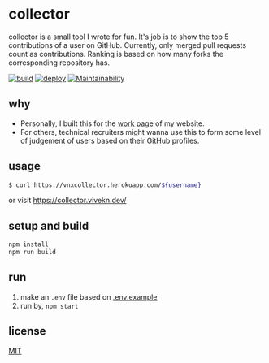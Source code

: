 # collector

collector is a small tool I wrote for fun. It's job is to show the top 5 contributions of a user on GitHub. Currently, only merged pull requests count as contributions. Ranking is based on how many forks the corresponding repository has.

[![build](https://github.com/viveknathani/collector/actions/workflows/build.yaml/badge.svg)](https://github.com/viveknathani/collector/actions/workflows/build.yaml) [![deploy](https://github.com/viveknathani/collector/actions/workflows/deploy.yaml/badge.svg)](https://github.com/viveknathani/collector/actions/workflows/deploy.yaml) [![Maintainability](https://api.codeclimate.com/v1/badges/455b6da321febf56a0dc/maintainability)](https://codeclimate.com/github/viveknathani/collector/maintainability)

## why

- Personally, I built this for the [work page](https://vivekn.dev/work/) of my website.
- For others, technical recruiters might wanna use this to form some level of judgement of users based on their GitHub profiles.

## usage

```bash
$ curl https://vnxcollector.herokuapp.com/${username}
```

or visit https://collector.vivekn.dev/ 

## setup and build

```bash
npm install
npm run build
```

## run

1. make an `.env` file based on [.env.example](./env.example)
2. run by, `npm start`

## license

[MIT](./LICENSE)
